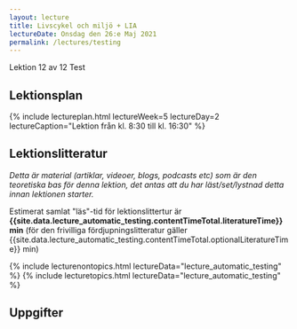```yaml
---
layout: lecture
title: Livscykel och miljö + LIA
lectureDate: Onsdag den 26:e Maj 2021
permalink: /lectures/testing
---
```


Lektion 12 av 12
Test

## Lektionsplan

{% include lectureplan.html lectureWeek=5 lectureDay=2 lectureCaption="Lektion från kl. 8:30 till kl. 16:30" %}

## Lektionslitteratur
*Detta är material (artiklar, videoer, blogs, podcasts etc) som är den teoretiska bas för denna lektion, det antas att du har läst/set/lystnad detta innan lektionen starter.*


Estimerat samlat "läs"-tid för lektionslittertur är **{{site.data.lecture_automatic_testing.contentTimeTotal.literatureTime}} min** (för den frivilliga fördjupningslitteratur gäller {{site.data.lecture_automatic_testing.contentTimeTotal.optionalLiteratureTime}} min)

{% include lecturenontopics.html lectureData="lecture_automatic_testing" %}
{% include lecturetopics.html lectureData="lecture_automatic_testing" %}

## Uppgifter

